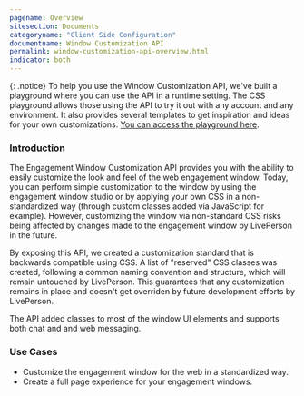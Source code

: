 ```yaml
---
pagename: Overview
sitesection: Documents
categoryname: "Client Side Configuration"
documentname: Window Customization API
permalink: window-customization-api-overview.html
indicator: both
---
```


{: .notice}
To help you use the Window Customization API, we've built a playground where you can use the API in a runtime setting. The CSS playground allows those using the API to try it out with any account and any environment. It also provides several templates to get inspiration and ideas for your own customizations. [You can access the playground here](/assets/css-playground/).

### Introduction

The Engagement Window Customization API provides you with the ability to easily customize the look and feel of the web engagement window. Today, you can perform simple customization to the window by using the engagement window studio or by applying your own CSS in a non-standardized way (through custom classes added via JavaScript for example). However, customizing the window via non-standard CSS risks being affected by changes made to the engagement window by LivePerson in the future.

By exposing this API, we created a customization standard that is backwards compatible using CSS. A list of "reserved" CSS classes was created, following a common naming convention and structure, which will remain untouched by LivePerson. This guarantees that any customization remains in place and doesn't get overriden by future development efforts by LivePerson.

The API added classes to most of the window UI elements and supports both chat and and web messaging.

### Use Cases

* Customize the engagement window for the web in a standardized way.
* Create a full page experience for your engagement windows.
